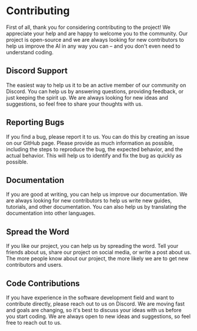 # Contributing

First of all, thank you for considering contributing to the project! We appreciate your help and are happy to welcome you to the community. Our project is open-source and we are always looking for new contributors to help us improve the AI in any way you can – and you don't even need to understand coding.

## Discord Support

The easiest way to help us it to be an active member of our community on Discord. You can help us by answering questions, providing feedback, or just keeping the spirit up. We are always looking for new ideas and suggestions, so feel free to share your thoughts with us.

## Reporting Bugs

If you find a bug, please report it to us. You can do this by creating an issue on our GitHub page. Please provide as much information as possible, including the steps to reproduce the bug, the expected behavior, and the actual behavior. This will help us to identify and fix the bug as quickly as possible.

## Documentation

If you are good at writing, you can help us improve our documentation. We are always looking for new contributors to help us write new guides, tutorials, and other documentation. You can also help us by translating the documentation into other languages.

## Spread the Word

If you like our project, you can help us by spreading the word. Tell your friends about us, share our project on social media, or write a post about us. The more people know about our project, the more likely we are to get new contributors and users.

## Code Contributions

If you have experience in the software development field and want to contribute directly, please reach out to us on Discord. We are moving fast and goals are changing, so it's best to discuss your ideas with us before you start coding. We are always open to new ideas and suggestions, so feel free to reach out to us.